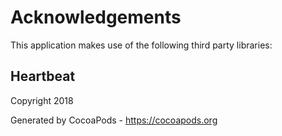 # Acknowledgements
This application makes use of the following third party libraries:

## Heartbeat

Copyright 2018

Generated by CocoaPods - https://cocoapods.org
